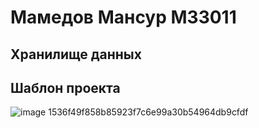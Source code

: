 # Мамедов Мансур М33011
## Хранилище данных

## Шаблон проекта
![image](https://user-images.githubusercontent.com/72014699/190971125-e2c26e42-79bb-41b4-a0a2-003e5d92d024.png)
1536f49f858b85923f7c6e99a30b54964db9cfdf
